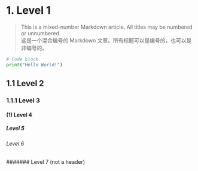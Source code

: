 # 1. Level 1

> This is a mixed-number Markdown article. All titles may be numbered or unnumbered.  
> 这是一个混合编号的 Markdown 文章。所有标题可以是编号的，也可以是非编号的。

```python
# Code block
print("Hello World!")
```

## 1.1 Level 2

### 1.1.1 Level 3

#### (1) Level 4

##### Level 5

###### Level 6

####### Level 7 (not a header)